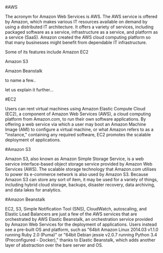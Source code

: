#AWS

The acronym for Amazon Web Services is AWS.
The AWS service is offered by Amazon, which makes various IT resources available on demand by using a distributed IT architecture. It offers a variety of services, including packaged software as a service, infrastructure as a service, and platform as a service (SaaS).
Amazon created the AWS cloud computing platform so that many businesses might benefit from dependable IT infrastructure.

Some of its features include
Amazon EC2

Amazon S3

Amazon Beanstalk

to name a few..

let us explain it further...

#EC2

Users can rent virtual machines using Amazon Elastic Compute Cloud (EC2), a component of Amazon Web Services (AWS), a cloud computing platform 
from Amazon.com, to run their own software applications. By offering a web service via which a user may boot an Amazon Machine Image (AMI) to
configure a virtual machine, or what Amazon refers to as a "instance," containing any required software, EC2 promotes the scalable deployment of
applications.

#Amazon S3

Amazon S3, also known as Amazon Simple Storage Service, is a web service interface-based object storage service provided by Amazon Web Services (AWS).
The scalable storage technology that Amazon.com utilises to power its e-commerce network is also used by Amazon S3. Because Amazon S3 can store any sort 
of item, it may be used for a variety of things, including hybrid cloud storage, backups, disaster recovery, data archiving, and data lakes for analytics.

#Amazon Beanstalk

EC2, S3, Simple Notification Tool (SNS), CloudWatch, autoscaling, and Elastic Load Balancers are just a few of the AWS services that are orchestrated by AWS
Elastic Beanstalk, an orchestration service provided by Amazon Web Services for the deployment of applications. Users instead see a pre-built OS and platform, 
such as "64bit Amazon Linux 2014.03 v1.1.0 running Ruby 2.0 (Puma)" or "64bit Debian jessie v2.0.7 running Python 3.4 (Preconfigured - Docker)," thanks to Elastic
Beanstalk, which adds another layer of abstraction over the bare server and OS.
